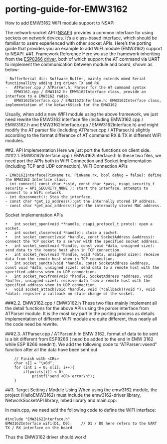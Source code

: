 # porting-guide-for-EMW3162
How to add EMW3162 WIFI module support to NSAPI

The network-socket API ([NSAPI](https://docs.mbed.com/docs/mbed-os-api-reference/en/5.2/APIs/communication/network_sockets/)) provides a common interface for using sockets on network devices. It’s a class-based interface, which should be familiar to users experienced with other socket APIs. Here’s the porting guide that provides you an example to add WIFI module (EMW3162) support to NSAPI.
##1. Framework Reference
Here we use the framework inheriting from the [ESP8266 driver](https://github.com/armmbed/esp8266-driver), both of which support the AT command via UART to implement the communication between module and board, shown as below:
```       
- BufferSerial dir: Software Buffer, mainly extends mbed Serial functionallity adding irq driven TX and RX.
-	ATParser.cpp / ATParser.h: Parser for the AT command syntax
-	EMW3162.cpp / EMW3162.h: EMW3162Interface class, provide an interface to a EMW3162 radio.
-	EMW3162Interface.cpp / EMW3162Interface.h: EMW3162Interface class, implementation of the NetworkStack for the EMW3162
```
Usually, when add a new WIFI module using the above framework, we just need rewrite the EMW3162 interface file (including EMW3162.cpp / EMW3162.h and EMW3162Interface.cpp / EMW3162Interface.h) and might modify the AT parser file (including ATParser.cpp / ATParser.h) slightly according to the format difference of AT command RX & TX in different WIFI modules.

##2. API Implementation
Here we just port the functions on client side.
###2.1. EMW3162Interface.cpp / EMW3162Interface.h
In these two files, we need port the APIs both in WIFI Connection and Socket Implementation (including TCP and UDP connection).
WIFI Connection APIs
```
- EMW3162Interface(PinName tx, PinName rx, bool debug = false): define the EMW3162 Interface class.
- int connect( const char *ssid, const char *pass, nsapi_security_t security = API_SECURITY_NONE ): start the interface, attempts to connect to a WiFi network.
- int disconnect(): Stop the interface.
- const char *get_ip_address():get the internally stored IP address.
- const char *get_mac_address():get the internally stored MAC address.
```
Socket Implementation APIs
```
•	int socket_open(void **handle, nsapi_protocol_t proto): open a socket.
•	int socket_close(void *handle): close a socket.
•	int socket_connect(void *handle, const SocketAddress &address): connect the TCP socket to a server with the specified socket address.
•	int socket_send(void *handle, const void *data, unsigned size): send data to the remote host when in TCP connection.
•	int socket_recv(void *handle, void *data, unsigned size): receive data from the remote host when in TCP connection.
•	int socket_sendto(void *handle, const SocketAddress &address, const void *data, unsigned size): send data to a remote host with the specified address when in UDP connection.
•	int socket_recvfrom(void *handle, SocketAddress *address, void *buffer, unsigned size): receive data from a remote host with the specified address when in UDP connection.
•	void socket_attach(void *handle, void (*callback)(void *), void *data): register a callback on state change of the socket.
```
###2.2. EMW3162.cpp / EMW3162.h
These two files mainly implement all the detail functions for the above APIs using the parser interface from ATParser module. It is the most key part in the porting process as details implementation of different WIFI module are quite different, thus nearly all the code need be rewrite. 

###2.3. ATParser.cpp / ATParser.h
In EMW 3162, format of data to be sent is a bit different from ESP8266 (<CR> need be added to the end in EMW 3162 while ESP 8266 needn’t). We add the following code to “ATParser::vsend” function after all the data have been sent out.
```
    // Finish with <CRs>
    char s[] = "\x0d";
    for (int i = 0; s[i]; i++){
        if(putc(s[i]) < 0)
            printf("send <CR> error\n");
    }
``` 
##3. Target Setting / Module Using
When using the emw3162 module, the project (HelloEMW3162) must include the emw3162-driver library, NetworkSocketAPI library, mbed library and main.cpp:
       
In main.cpp, we need add the following code to define the WIFI interface:
```
#include "EMW3162Interface.h"
EMW3162Interface wifi(D1, D0);    // D1 / D0 here refers to the UART TX / RX interface on the board
```

Thus the EMW3162 driver should work!

